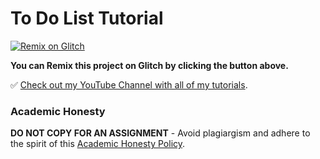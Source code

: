 # To Do List Tutorial

[![Remix on Glitch](https://cdn.glitch.com/2703baf2-b643-4da7-ab91-7ee2a2d00b5b%2Fremix-button.svg)](https://glitch.com/edit/#!/import/github/gitdagray/to_do_list_tutorial)

**You can Remix this project on Glitch by clicking the button above.**

✅ [Check out my YouTube Channel with all of my tutorials](https://www.freecodecamp.org/news/academic-honesty-policy/).

### Academic Honesty

**DO NOT COPY FOR AN ASSIGNMENT** - Avoid plagiargism and adhere to the spirit of this [Academic Honesty Policy](https://www.freecodecamp.org/news/academic-honesty-policy/).
